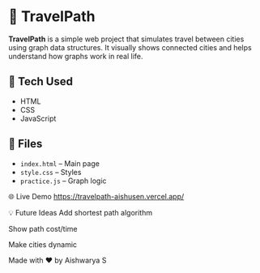 # 🚗 TravelPath

**TravelPath** is a simple web project that simulates travel between cities using graph data structures. It visually shows connected cities and helps understand how graphs work in real life.

## 🔧 Tech Used

- HTML
- CSS
- JavaScript

## 📁 Files

- `index.html` – Main page
- `style.css` – Styles
- `practice.js` – Graph logic

🌐 Live Demo
https://travelpath-aishusen.vercel.app/

💡 Future Ideas
Add shortest path algorithm

Show path cost/time

Make cities dynamic

Made with ❤️ by Aishwarya S
